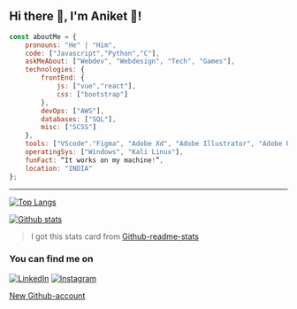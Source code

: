 ## Hi there 👋, I'm Aniket 👦!

<!--
**Chauhan-Aniket/Chauhan-Aniket** is a ✨ _special_ ✨ repository because its `README.md` (this file) appears on your GitHub profile.
-->

```javascript
const aboutMe = {
    pronouns: "He" | "Him",
    code: ["Javascript","Python","C"],
    askMeAbout: ["Webdev", "Webdesign", "Tech", "Games"],
    technologies: {
        frontEnd: {
            js: ["vue","react"],
            css: ["bootstrap"]
        },
        devOps: ["AWS"],
        databases: ["SQL"],
        misc: ["SCSS"]
    },
    tools: ["VScode"."Figma", "Adobe Xd", "Adobe Illustrator", "Adobe Photoshop"],
    operatingSys: ["Windows", "Kali Linux"],
    funFact: “It works on my machine!”,
    location: "INDIA"
};
```
---------------------------------------------------------------------------------------------------------------------------------------------

[![Top Langs](https://github-readme-stats.vercel.app/api/top-langs/?username=ANi13055&layout=compact)](https://github.com/Ani13055/github-readme-stats)

[![Github stats](https://github-readme-stats.vercel.app/api?username=Ani13055&show_icons=true)](https://github.com/Ani13055/github-readme-stats)
> I got this stats card from [Github-readme-stats](https://github.com/anuraghazra/github-readme-stats)

### You can find me on 
<a href="https://www.linkedin.com/in/aniket-chauhan-816838150/"><img src="https://img.shields.io/badge/LinkedIn-%230077B5.svg?&style=flat-square&logo=linkedin&logoColor=white" alt="LinkedIn"></a>
<a href="https://www.instagram.com/_anichauhan_/"><img src="https://img.shields.io/badge/Instagram-%23E4405F.svg?&style=flat-square&logo=instagram&logoColor=white" alt="Instagram"></a>
<!--
<a href="#"><img src="https://img.shields.io/badge/🔽Download_My_CV-002366"/></a>
[![button](https://img.shields.io/badge/Instagram-%23E4405F.svg?&style=flat-square&logo=instagram&logoColor=white)](https://www.instagram.com/_anichauhan_/)
[![button](https://img.shields.io/badge/LinkedIn-%230077B5.svg?&style=flat-square&logo=linkedin&logoColor=white)](https://www.linkedin.com/in/aniket-chauhan-816838150/)
-->

[New Github-account](https://github.com/Chauhan-Aniket)

